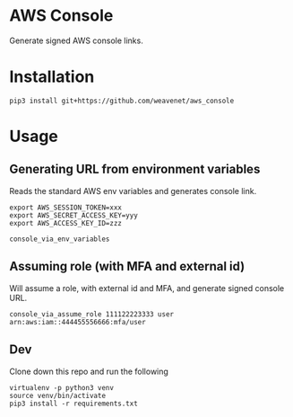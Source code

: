 # AWS Console

Generate signed AWS console links.

# Installation

```
pip3 install git+https://github.com/weavenet/aws_console
```

# Usage

## Generating URL from environment variables

Reads the standard AWS env variables and generates console link.

```
export AWS_SESSION_TOKEN=xxx
export AWS_SECRET_ACCESS_KEY=yyy
export AWS_ACCESS_KEY_ID=zzz

console_via_env_variables
```

## Assuming role (with MFA and external id)

Will assume a role, with external id and MFA, and generate signed console URL.

```
console_via_assume_role 111122223333 user arn:aws:iam::444455556666:mfa/user
```

## Dev

Clone down this repo and run the following

```
virtualenv -p python3 venv
source venv/bin/activate
pip3 install -r requirements.txt
```

